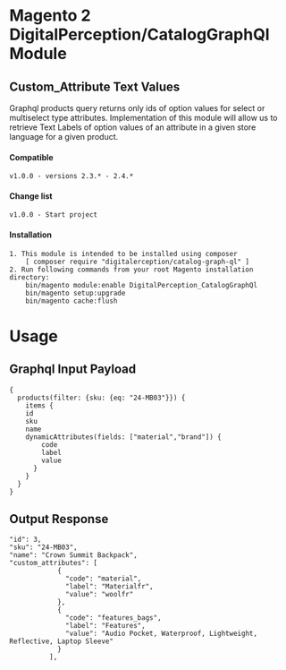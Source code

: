 Magento 2 DigitalPerception/CatalogGraphQl Module
===========================================

## Custom_Attribute Text Values

Graphql products query returns only ids of option values for select or multiselect type attributes. 
Implementation of this module will allow us to retrieve Text Labels of option values of an attribute in a given store language
for a given product.

#### Compatible
    v1.0.0 - versions 2.3.* - 2.4.*

#### Change list
    v1.0.0 - Start project

#### Installation
    1. This module is intended to be installed using composer 
        [ composer require "digitalerception/catalog-graph-ql" ]
    2. Run following commands from your root Magento installation directory:
        bin/magento module:enable DigitalPerception_CatalogGraphQl
        bin/magento setup:upgrade
        bin/magento cache:flush
# Usage

## Graphql Input Payload
```
{
  products(filter: {sku: {eq: "24-MB03"}}) {
    items {
    id
    sku
    name
    dynamicAttributes(fields: ["material","brand"]) {
        code
        label
        value
      }
    }
  }
}
```
## Output Response

```
"id": 3,
"sku": "24-MB03",
"name": "Crown Summit Backpack",
"custom_attributes": [
            {
              "code": "material",
              "label": "Materialfr",
              "value": "woolfr"
            },
            {
              "code": "features_bags",
              "label": "Features",
              "value": "Audio Pocket, Waterproof, Lightweight, Reflective, Laptop Sleeve"
            }
          ],
```
